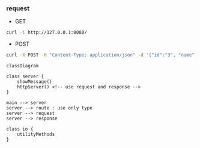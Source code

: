 ### request

- GET

```bash
curl -i http://127.0.0.1:8080/
```

- POST

```bash
curl -X POST -H "Content-Type: application/json" -d '{"id":"3", "name":"hoge"}' http://127.0.0.1:8080/
```

```mermaid
classDiagram

class server {
    showMessage()
    httpServer() <!-- use request and response -->
}

main --> server
server --> route : use only type
server --> request
server --> response

class io {
    utilityMethods
}
```
